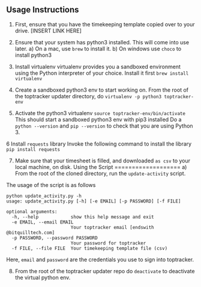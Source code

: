 Usage Instructions
------------------

1. First, ensure that you have the timekeeping template copied over to your drive.
[INSERT LINK HERE]

2. Ensure that your system has python3 installed. This will come into use later.
a) On a mac, use `brew` to install it.
b) On windows use `choco` to install python3

3. Install virtualenv
virtualenv provides you a sandboxed environment using the Python interpreter of your choice.
Install it first
`brew install virtualenv`

4. Create a sandboxed python3 env to start working on.
From the root of the toptracker updater directory, do
`virtualenv -p python3 toptracker-env`

5. Activate the python3 virtualenv
`source toptracker-env/bin/activate`
This should start a sandboxed python3 env with pip3 installed 
Do a `python --version` and `pip --version` to check that you are using Python 3.

6 Install `requests` library
Invoke the following command to install the library
`pip install requests`

7. Make sure that your timesheet is filled, and downloaded `as csv` to your local machine, on disk.
Using the Script
===================
a) From the root of the cloned directory,
run the `update-activity` script.

The usage of the script is as follows

```
python update_activity.py -h
usage: update_activity.py [-h] [-e EMAIL] [-p PASSWORD] [-f FILE]

optional arguments:
  -h, --help            show this help message and exit
  -e EMAIL, --email EMAIL
                        Your toptracker email [endswith @bitquilltech.com]
  -p PASSWORD, --password PASSWORD
                        Your password for toptracker
  -f FILE, --file FILE  Your timekeeping template file (csv)
```

Here, `email` and `password` are the credentials you use to sign into toptracker.

8. From the root of the toptracker updater repo do `deactivate` to deactivate the virtual python env.

